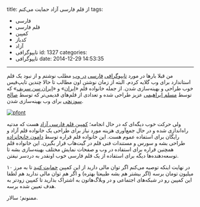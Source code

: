 title: از قلم فارسی آزاد حمایت می‌کنم
tags:
  - فارسی
  - قلم فارسی
  - کمپین
  - کدباز
  - آزاد
  - تایپوگرافی
id: 1327
categories:
  - تایپوگرافی
date: 2014-12-29 14:53:35
---

من قبلا بارها در مورد [تایپوگرافی](http://sallar.me/1392/10/06/stop-justifying-text-on-the-web/ "متون را در وب Justify نکنید") [فارسی](http://sallar.me/1392/03/19/please-save-the-persian-script/ "لطفا خط فارسی را نجات دهید!") [در وب](http://sallar.me/1391/10/20/persian-webfonts-display-issue-in-chrome-and-a-solution/ "مشکل نمایش وب‌فونت‌های فارسی در کروم ویندوز + یک راه‌حل") مطلب نوشتم و از نبود یک قلم استاندارد برای وب گلایه کردم. البته از زمان نوشتن اون مطالب تا حالا چندین تایپ‌فیس خوب طراحی و بهینه‌سازی شدن. از جمله خانواده قلم «[ایران](http://www.moslemebrahimi.com/?p=1873)» و «[ایران سن سریف](http://www.moslemebrahimi.com/?p=1526)» که توسط [مسلم ابراهیمی](https://twitter.com/MoslemEbrahimi) عزیز طراحی شده و تعدادی از قلم‌های قدیمی‌تر که توسط [صالح سوزنچی](https://twitter.com/zoghal) برای وب بهینه‌سازی شدن.

[![pfont](http://sallar.me/wp-content/uploads/2014/12/carousel1.jpg)](http://pfont.ir/)

ولی حرکت خوب دیگه‌ای که در حال انجامه؛ [کمپین قلم فارسی آزاد](http://pfont.ir/) هست که مدتیه راه‌اندازی شده و در حال جمع‌آوری هزینه مورد نیاز برای طراحی یک خانواده قلم آزاد و رایگان برای استفاده عموم هست. این خانواده قلم قراره توسط [دامون خانجانزاده](http://pfont.ir/interview/) طراحی بشه و سورس و مستندات فنی قلم در گیت‌هاب قرار بگیرن. این خانواده قلم همچنین قراره برای استفاده در وب و صفحات نمایش مختلف بهینه‌سازی بشه تا توسعه‌دهنده‌ها دیگه برای استفاده از یک قلم فارسی خوب اونقدر به دردسر نیفتن.

در نهایت اینکه توصیه می‌کنم اگر توان مالی دارید از این کمپین [حمایت کنید](http://pfont.ir/) تا به مرز ۱۰ میلیون تومان برسه (اگر بیشتر هم بشه طبیعتا بهتره) و اگر هم توان مالی ندارید هم لطفا این کمپین رو در شبکه‌های اجتماعی و در وبلاگ‌هاتون به اشتراک بذارید تا کمپین زودتر به هدف تعیین شده برسه.

ممنونم؛ سالار.